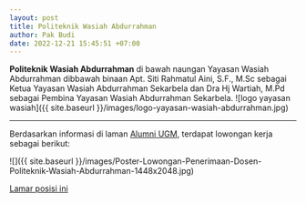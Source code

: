 ```yaml
---
layout: post
title: Politeknik Wasiah Abdurrahman
author: Pak Budi
date: 2022-12-21 15:45:51 +07:00
---
```


**Politeknik Wasiah Abdurrahman** di bawah naungan Yayasan Wasiah Abdurrahman dibbawah binaan Apt. Siti Rahmatul Aini, S.F., M.Sc sebagai Ketua Yayasan Wasiah Abdurrahman Sekarbela dan Dra Hj Wartiah, M.Pd sebagai Pembina Yayasan Wasiah Abdurrahman Sekarbela.
![logo yayasan wasiah]({{ site.baseurl }}/images/logo-yayasan-wasiah-abdurrahman.jpg)

---

Berdasarkan informasi di laman [Alumni UGM](https://alumni.ugm.ac.id/2022/12/21/politeknik-wasiah-abdurrahman/), terdapat lowongan kerja sebagai berikut:

![]({{ site.baseurl }}/images/Poster-Lowongan-Penerimaan-Dosen-Politeknik-Wasiah-Abdurrahman-1448x2048.jpg)

<div class="apply"><a href="mailto:wasiahabdurrahman@gmail.com">Lamar posisi ini</a></div>
